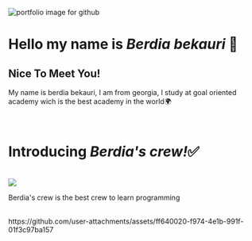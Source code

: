![portfolio image for github](https://github.com/user-attachments/assets/74fb88af-3a02-42f3-b84d-99ffc00f3b8d)

<h1>Hello my name is <b><i>Berdia bekauri</i></b> 👋</h1>
<h2>Nice To Meet You!</h2>

<p>My name is berdia bekauri, I am from georgia, I study at goal oriented academy wich is the best academy in the world🌍</p>
<br />
<h1>Introducing <b><i>Berdia's crew!</i></b>✅</h1>
<br />
<img src="![crew](https://github.com/user-attachments/assets/f86dc0d9-ea75-4efe-8cc6-78cac047142e)" />
<br />
<p>Berdia's crew is the best crew to learn programming</p>
<br />
https://github.com/user-attachments/assets/ff640020-f974-4e1b-991f-01f3c97ba157
